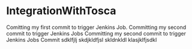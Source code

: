# IntegrationWithTosca

Comitting my first commit to trigger Jenkins Job.
Committing my second commit to trigger Jenkins Jobs
Committing my second commit to trigger Jenkins Jobs
Commit sdklfjlj
skdjkldfjsl
skldnkldl
klasjklfjsdkl
